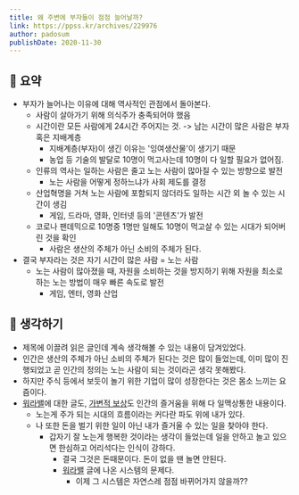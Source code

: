```yaml
---
title: 왜 주변에 부자들이 점점 늘어날까?
link: https://ppss.kr/archives/229976
author: padosum
publishDate: 2020-11-30
---
```

## 📝 요약 
- 부자가 늘어나는 이유에 대해 역사적인 관점에서 돌아본다.  
  - 사람이 살아가기 위해 의식주가 충족되어야 했음  
  - 시간이란 모든 사람에게 24시간 주어지는 것. -> 남는 시간이 많은 사람은 부자 혹은 지배계층  
    - 지배계층(부자)이 생긴 이유는 '잉여생산물'이 생기기 때문 
    - 농업 등 기술의 발달로 10명이 먹고사는데 10명이 다 일할 필요가 없어짐.  
  - 인류의 역사는 일하는 사람은 줄고 노는 사람이 많아질 수 있는 방향으로 발전 
    - 노는 사람을 어떻게 정하느냐가 사회 제도를 결정  
  - 산업혁명을 거쳐 노는 사람에 포함되지 않더라도 일하는 시간 외 놀 수 있는 시간이 생김
    - 게임, 드라마, 영화, 인터넷 등의 '콘텐츠'가 발전 
  - 코로나 팬데믹으로 10명중 1명만 일해도 10명이 먹고살 수 있는 시대가 되어버린 것을 확인  
    - 사람은 생산의 주체가 아닌 소비의 주체가 된다.  
- 결국 부자라는 것은 자기 시간이 많은 사람 = 노는 사람 
  - 노는 사람이 많아졌을 때, 자원을 소비하는 것을 방지하기 위해 자원을 최소로 하는 노는 방법이 매우 빠른 속도로 발전
    - 게임, 엔터, 영화 산업 


## 🤔 생각하기 
- 제목에 이끌려 읽은 글인데 계속 생각해볼 수 있는 내용이 담겨있었다.
- 인간은 생산의 주체가 아닌 소비의 주체가 된다는 것은 많이 들었는데, 이미 많이 진행되었고 곧 인간의 정의는 노는 사람이 되는 것이라곤 생각 못해봤다.  
- 하지만 주식 등에서 보듯이 놀기 위한 기업이 많이 성장한다는 것은 몸소 느끼는 요즘이다.  
- [워라밸](../Life/work-life-balance)에 대한 글도, [가변적 보상](../Life/the-powerful-addiction-of-variable-rewards)도 인간의 즐거움을 위해 다 일맥상통한 내용이다.  
  - 노는게 주가 되는 시대의 흐름이라는 커다란 파도 위에 내가 있다. 
  - 나 또한 돈을 벌기 위한 일이 아닌 내가 즐거울 수 있는 일을 찾아야 한다.  
    - 갑자기 잘 노는게 행복한 것이라는 생각이 들었는데 일을 안하고 놀고 있으면 한심하고 어리석다는 인식이 강하다.  
      - 결국 그것은 돈때문이다. 돈이 없을 땐 놀면 안된다. 
      - [워라밸](../Life/work-life-balance) 글에 나온 시스템의 문제다. 
        - 이제 그 시스템은 자연스레 점점 바뀌어가지 않을까??
